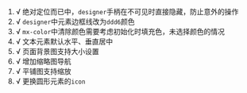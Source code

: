 1. √ 绝对定位而已中，`designer`手柄在不可见时直接隐藏，防止意外的操作
2. √ `designer`中元素边框线改为`ddd6`颜色
3. √ `mx-color`中清除颜色需要考虑初始化时填充色，未选择颜色的情况
4. √ 文本元素默认水平、垂直居中
5. √ 页面背景图支持大小设置
6. √ 增加缩略图导航
7. √ 平铺图支持缩放
8. √ 更换圆形元素的`icon`